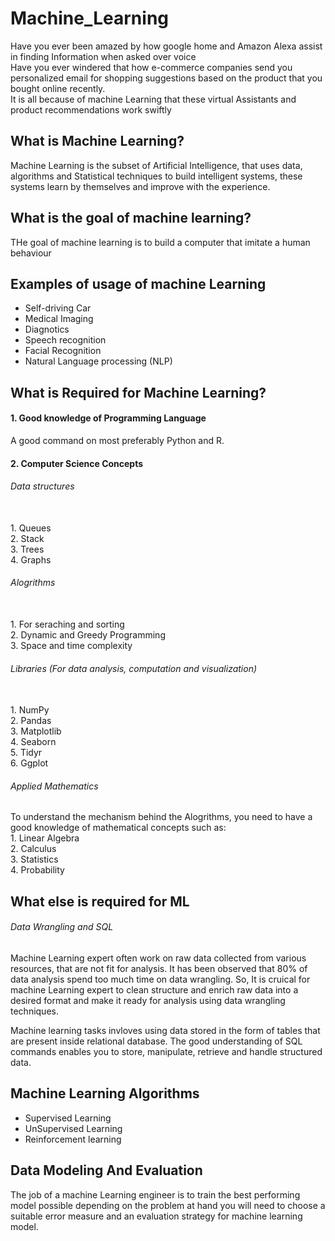 # Machine_Learning
Have you ever been amazed by how google home and Amazon Alexa assist in finding Information when asked over voice
</br>
Have you ever windered that how e-commerce companies send you personalized email for shopping suggestions
based on the product that you bought online recently.
</br>
It is all because of machine Learning that these virtual Assistants and product recommendations work swiftly

## What is Machine Learning?
Machine Learning is the subset of Artificial Intelligence, that uses data, algorithms and Statistical techniques to build intelligent systems, these systems learn by themselves and improve with the experience.

## What is the goal of machine learning?
THe goal of machine learning is to build a computer that imitate a human behaviour

## Examples of usage of machine Learning

<ul>
<li>Self-driving Car</li>
<li>Medical Imaging</li>
<li>Diagnotics</li>
<li>Speech recognition</li>
<li>Facial Recognition</li>
<li>Natural Language processing (NLP)</li>
</ul>

## What is Required for Machine Learning?

#### 1. Good knowledge of Programming Language
A good command on most preferably Python and R.

#### 2. Computer Science Concepts
###### Data structures
<br>1. Queues
<br>2. Stack
<br>3. Trees
<br>4. Graphs

###### Alogrithms
<br> 1. For seraching and sorting
<br> 2. Dynamic and Greedy Programming
<br> 3. Space and time complexity


###### Libraries (For data analysis, computation and visualization)
<br> 1. NumPy
<br> 2. Pandas
<br> 3. Matplotlib
<br> 4. Seaborn
<br> 5. Tidyr
<br> 6. Ggplot

###### Applied Mathematics
To understand the mechanism behind the Alogrithms, you need to have a good knowledge of mathematical concepts such as:
<br> 1. Linear Algebra
<br> 2. Calculus
<br> 3. Statistics
<br> 4. Probability


## What else is required for ML
###### Data Wrangling and SQL
Machine Learning expert often work on raw data collected from various resources, that are not fit for analysis. It has been observed that 80% of data analysis spend too much time on data wrangling. So, It is cruical for machine Learning expert to clean structure and enrich raw data into a desired format and make it ready for analysis using data wrangling techniques.

Machine learning tasks invloves using data stored in the form of tables that are present inside relational database. The good understanding of SQL commands enables you to store, manipulate, retrieve and handle structured data.

## Machine Learning Algorithms

<ul>
<li>Supervised Learning</li>
<li>UnSupervised Learning</li>
<li>Reinforcement learning</li>
</ul>

## Data Modeling And Evaluation

The job of a machine Learning engineer is to train the best performing model possible depending on the problem at hand you will need to choose a suitable error measure and an evaluation strategy for machine learning model.